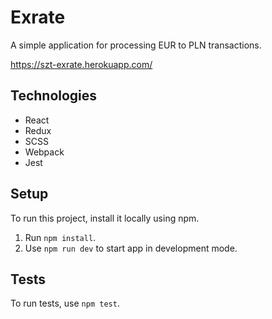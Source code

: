 # Exrate

A simple application for processing EUR to PLN transactions.

https://szt-exrate.herokuapp.com/

## Technologies

-  React
-  Redux
-  SCSS
-  Webpack
-  Jest

## Setup

To run this project, install it locally using npm.

1. Run `npm install`.
2. Use `npm run dev` to start app in development mode.


## Tests

To run tests, use `npm test`.